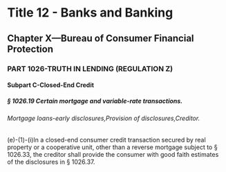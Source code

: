 
# Title 12 - Banks and Banking
## Chapter X—Bureau of Consumer Financial Protection
### PART 1026-TRUTH IN LENDING (REGULATION Z)
#### Subpart C-Closed-End Credit
##### § 1026.19 Certain mortgage and variable-rate transactions.
###### Mortgage loans-early disclosures,Provision of disclosures,Creditor.

(e)-(1)-(i)In a closed-end consumer credit transaction secured by real property or a cooperative unit, other than a reverse mortgage subject to § 1026.33, the creditor shall provide the consumer with good faith estimates of the disclosures in § 1026.37.
